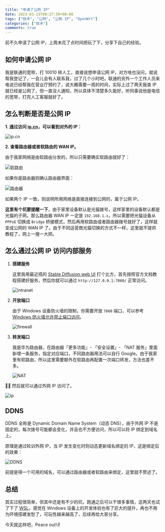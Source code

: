 ```yaml
---
title: "申请了公网 IP"
date: 2023-03-15T00:27:50+08:00
tags: ["技术", "公网", "公网 IP", "OpenWrt"]
categories: ["技术"]
comments: true
---
```


前不久申请了公网 IP，上周末花了点时间把玩了下，分享下自己的经验。

## 如何申请公网 IP

我是联通的宽带，打 10010 转人工，直接说想申请公网 IP，对方啥也没问，就说帮我登记了，一会儿会有人联系我，过了几个小时吧，联通的另外一个工作人员来电说已经帮我在营业厅预约了，说大概需要一周的时间，实际上过了两天我查 IP 就已经是公网了，但一直没人通知，所以具体不清楚多久能好，听同事说他是电信的宽带，打完人工客服就好了。

## 怎么判断是否是公网 IP

**1. 通过访问 [ip.cn](https://ip.cn/)，可以看到对外的 IP：**

![ip.cn](https://p.madcodelife.com/blog/2024/03/b85e47d6af2a64451f191efb7aa2e935.png)

**2. 查看路由器或者软路由的 WAN IP。**

由于我家网络是由软路由分发的，所以只需要确实软路由就好了：

![软路由](https://p.madcodelife.com/blog/2024/03/41fd8a4ac8fac7e8df35029cee1b2f28.jpg)

如果你是路由器则确认路由器界面：

![路由器](https://p.madcodelife.com/blog/2024/03/ec3b531a40be379da9f4402b18705bb2.jpg)

如果两个 IP 一致，则说明所用网络是直接连接到公网的，属于公网 IP。

**这里有个坑要提醒一下**，由于家里设备默认是光猫拨号，这样家里的设备默认都是光猫的子网，那么路由器 WAN IP 一定是 `192.168.1.x`，所以需要把光猫设备从 `PPPoE` 切换成 `Bridge` 桥接模式，然后再用软路由或者路由器拨号就好了，这样就变成公网的 WAN IP 了。由于不同运营商光猫切换的方式不一样，这里就不提供教程了，网上一搜一大把。

## 怎么通过公网 IP 访问内部服务

1. **搭建服务**

   这里我用最近搭的 [Stable Diffusion web UI](https://github.com/AUTOMATIC1111/stable-diffusion-webui) 打个比方，首先按照官方文档教程搭建好服务，然后你就可以通过 `http://127.0.0.1:7860/` 正常访问。

   ![intranet](https://p.madcodelife.com/blog/2024/03/ed8f924277e6b68e5d90dcbcddda5b23.jpg)

2. **开放端口**

   由于 Windows 设备防火墙的限制，你需要开放 `7860` 端口，可以参考 [Windows 防火墙允许禁止端口访问](https://docs.jdcloud.com/cn/virtual-machines/windows-firewall-allows-port-access-to-be-disabled)。

   ![firewall](https://p.madcodelife.com/blog/2024/03/afa157002d603ac8b144ec2e109285aa.jpg)

3. **转发端口**

   我是华为路由器，在路由器「更多功能」- 「安全设置」- 「NAT 服务」里面新增一条服务，指定对应端口，不同路由器用法可以自行 Google。由于我家里有软路由，所以这里需要额外在软路由再配置一次端口转发，方法也差不多。

   ![NAT](https://p.madcodelife.com/blog/2024/03/ed7951d6148ff537c5e6091a0789e14d.jpg)

👏🎉 然后就可以通过外网 IP 访问了。

![ip](https://p.madcodelife.com/blog/2024/03/d5d907f576aa46855da331cb68baa365.jpg)

## DDNS

DDNS 全称是 Dynamic Domain Name System（动态 DNS），由于外网 IP 不是固定的，每次拨号可能都会变化，并且也不方便访问，所以可以将 IP 绑定到域名上。

原理是通过轮训外网 IP，当 IP 发生变化时则动态更新域名绑定的 IP，这是绑定后的效果：

![DDNS](https://p.madcodelife.com/blog/2024/03/c0806e9b62e7c63a7881d1e269163f9e.jpg)

前提是得一个可用的域名，可以通过路由器或者软路由来绑定，这里就不赘述了。

## 总结

其实过程很简单，但其中还是有不少的坑，跑通之后可以干很多事情，这两天也试了下了 [WSL](https://learn.microsoft.com/en-us/windows/wsl/)，感觉在 Windows 设备上的开发体验也有了巨大的提升，再也不用为环境搭建发愁了，可玩性越来越高了，后续再给大家分享。

今天就这样吧，Peace out!✌️
